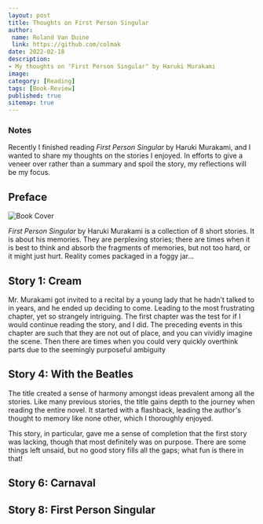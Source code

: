 ```yaml
---
layout: post
title: Thoughts on First Person Singular
author:
 name: Roland Van Duine
 link: https://github.com/colmak
date: 2022-02-18
description:
- My thoughts on "First Person Singular" by Haruki Murakami
image:
category: [Reading]
tags: [Book-Review]
published: true
sitemap: true
---
```


### Notes

Recently I finished reading _First Person Singular_ by Haruki Murakami, and I wanted to share my thoughts on the stories I enjoyed. In efforts to give a veneer over rather than a summary and spoil the story, my reflections will be my focus.


## Preface

![Book Cover](https://npr.brightspotcdn.com/dims4/default/3e2fd84/2147483647/strip/false/crop/1598x2475+0+0/resize/880x1363!/quality/90/?url=https:%2F%2Fmedia.npr.org%2Fassets%2Fimg%2F2021%2F04%2F02%2F7105ieorvwl_custom-f2ec75d6afd7602916244a184de57357370fd48e.jpg)

 _First Person Singular_ by Haruki Murakami is a collection of 8 short stories. It is about his memories. They are perplexing stories; there are times when it is best to think and absorb the fragments of memories, but not too hard, or it might just hurt. Reality comes packaged in a foggy jar...



## Story 1: Cream

Mr. Murakami got invited to a recital by a young lady that he hadn't talked to in years, and he ended up deciding to come. Leading to the most frustrating chapter, yet so strangely intriguing. The first chapter was the test for if I would continue reading the story, and I did. The preceding events in this chapter are such that they are not out of place, and you can vividly imagine the scene. Then there are times when you could very quickly overthink parts due to the seemingly purposeful ambiguity 



## Story 4: With the Beatles

The title created a sense of harmony amongst ideas prevalent among all the stories. Like many previous stories, the title gains depth to the journey when reading the entire novel. It started with a flashback, leading the author's thought to memory like none other, which I thoroughly enjoyed.

This story, in particular, gave me a sense of completion that the first story was lacking, though that most definitely was on purpose. There are some things left unsaid, but no good story fills all the gaps; what fun is there in that! 



## Story 6: Carnaval





## Story 8: First Person Singular